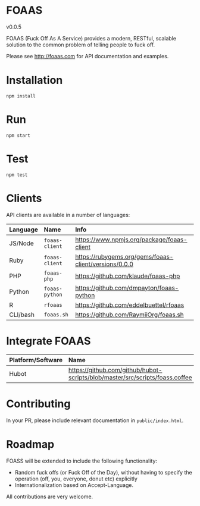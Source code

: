 # FOAAS

v0.0.5

FOAAS (Fuck Off As A Service) provides a modern, RESTful, scalable solution to the common problem of telling people to fuck off.

Please see http://foaas.com for API documentation and examples.

# Installation

	npm install
	
# Run

	npm start

# Test

	npm test

# Clients

API clients are available in a number of languages:

| Language | Name           | Info |
|:---------|:---------------|:-----|
| JS/Node  | `foaas-client` | https://www.npmjs.org/package/foaas-client |
| Ruby     | `foaas-client` | https://rubygems.org/gems/foaas-client/versions/0.0.0 |
| PHP      | `foaas-php`    | https://github.com/klaude/foaas-php |
| Python   | `foaas-python` | https://github.com/dmpayton/foaas-python |
| R        | `rfoaas`       | https://github.com/eddelbuettel/rfoaas |
| CLI/bash | `foaas.sh`     | https://github.com/RaymiiOrg/foaas.sh |

# Integrate FOAAS

| Platform/Software | Name                                                                         |
|:------------------|:-----------------------------------------------------------------------------|
| Hubot				| https://github.com/github/hubot-scripts/blob/master/src/scripts/foass.coffee |

# Contributing

In your PR, please include relevant documentation in ```public/index.html```.

# Roadmap

FOASS will be extended to include the following functionality:

* Random fuck offs (or Fuck Off of the Day), without having to specify the operation (off, you, everyone, donut etc) explicitly
* Internationalization based on Accept-Language.

All contributions are very welcome.
